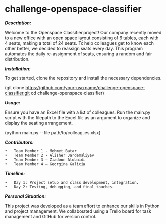 # challenge-openspace-classifier


***Description:***

Welcome to the Openspace Classifier project! Our company recently moved to a new office 
with an open space layout consisting of 6 tables, each with 4 seats, making a total of 24 seats. 
To help colleagues get to know each other better, we decided to reassign seats every day. 
This program automates the daily re-assignment of seats, ensuring a random and fair distribution.


***Installation:***

To get started, clone the repository and install the necessary dependencies.

(git clone https://github.com/your-username/challenge-openspace-classifier.git
cd challenge-openspace-classifier)


***Usage:***

Ensure you have an Excel file with a list of colleagues.
Run the main.py script with the filepath to the Excel file as an argument to organize 
and display the seating arrangement.

(python main.py --file path/to/colleagues.xlsx)


***Contributors:***

	•	Team Member 1 - Mehmet Batar
	•	Team Member 2 - Alisher Jardemaliyev
	•	Team Member 3 – Ziadoon Alobaidi
	•	Team Member 4 – Georgina Galicia
  

***Timeline:***

	•	Day 1: Project setup and class development, integration.
	•	Day 2: Testing, debugging, and final touches.

***Personal Situation:***

This project was developed as a team effort to enhance our skills in Python and project management. 
We collaborated using a Trello board for task management and GitHub for version control.


